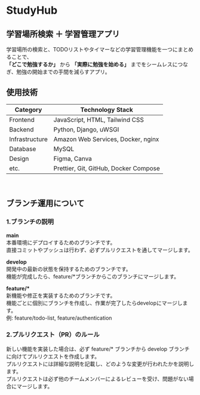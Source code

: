 # StudyHub

## 学習場所検索 ＋ 学習管理アプリ

学習場所の検索と、TODOリストやタイマーなどの学習管理機能を一つにまとめることで、  
**「どこで勉強するか」** から **「実際に勉強を始める」** までをシームレスにつなぎ、勉強の開始までの手間を減らすアプリ。

## 使用技術

| Category       | Technology Stack                      |
| -------------- | ------------------------------------- |
| Frontend       | JavaScript, HTML, Tailwind CSS        |
| Backend        | Python, Django, uWSGI                 |
| Infrastructure | Amazon Web Services, Docker, nginx    |
| Database       | MySQL                                 |
| Design         | Figma, Canva                          |
| etc.           | Prettier, Git, GitHub, Docker Compose |

<br />

## ブランチ運用について

### 1.ブランチの説明

**main**  
本番環境にデプロイするためのブランチです。  
直接コミットやプッシュは行わず、必ずプルリクエストを通してマージします。

**develop**  
開発中の最新の状態を保持するためのブランチです。  
機能が完成したら、feature/\*ブランチからこのブランチにマージします。

**feature/\***  
新機能や修正を実装するためのブランチです。  
機能ごとに個別にブランチを作成し、作業が完了したらdevelopにマージします。  
例: feature/todo-list, feature/authentication

### 2.プルリクエスト（PR）のルール

新しい機能を実装した場合は、必ず feature/\* ブランチから develop ブランチに向けてプルリクエストを作成します。  
プルリクエストには詳細な説明を記載し、どのような変更が行われたかを説明します。  
プルリクエストは必ず他のチームメンバーによるレビューを受け、問題がない場合にマージします。
